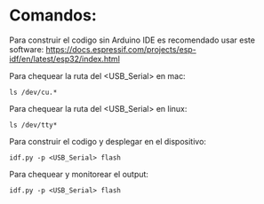 # Comandos:

Para construir el codigo sin Arduino IDE es recomendado usar este software:
https://docs.espressif.com/projects/esp-idf/en/latest/esp32/index.html

Para chequear la ruta del <USB_Serial> en mac:

```
ls /dev/cu.*
```

Para chequear la ruta del <USB_Serial> en linux:

```
ls /dev/tty*
```

Para construir el codigo y desplegar en el dispositivo:

```
idf.py -p <USB_Serial> flash
```

Para chequear y monitorear el output:

```
idf.py -p <USB_Serial> flash
```